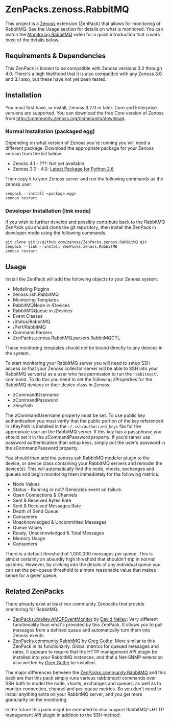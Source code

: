 # ZenPacks.zenoss.RabbitMQ
This project is a [Zenoss][] extension (ZenPack) that allows for monitoring of
RabbitMQ. See the Usage section for details on what is monitored. You can watch
the [Monitoring RabbitMQ][] video for a quick introduction that covers most of
the details below.

## Requirements & Dependencies
This ZenPack is known to be compatible with Zenoss versions 3.2 through 4.0.
There's a high likelihood that it is also compatible with any Zenoss 3.0 and
3.1 also, but these have not yet been tested.

## Installation
You must first have, or install, Zenoss 3.2.0 or later. Core and Enterprise
versions are supported. You can download the free Core version of Zenoss from
<http://community.zenoss.org/community/download>.

### Normal Installation (packaged egg)
Depending on what version of Zenoss you're running you will need a different
package. Download the appropriate package for your Zenoss version from the list
below.

 * Zenoss 4.1 - ???: Not yet available.
 * Zenoss 3.0 - 4.0: [Latest Package for Python 2.6][]

Then copy it to your Zenoss server and run the following commands as the zenoss
user.

    zenpack --install <package.egg>
    zenoss restart

### Developer Installation (link mode)
If you wish to further develop and possibly contribute back to the RabbitMQ
ZenPack you should clone the git repository, then install the ZenPack in
developer mode using the following commands.

    git clone git://github.com/zenoss/ZenPacks.zenoss.RabbitMQ.git
    zenpack --link --install ZenPacks.zenoss.RabbitMQ
    zenoss restart

## Usage
Install the ZenPack will add the following objects to your Zenoss system.

 * Modeling Plugins
  * zenoss.ssh.RabbitMQ
 * Monitoring Templates
  * RabbitMQNode in /Devices
  * RabbitMQQueue in /Devices
 * Event Classes
  * /Status/RabbitMQ
  * /Perf/RabbitMQ
 * Command Parsers
  * ZenPacks.zenoss.RabbitMQ.parsers.RabbitMQCTL

These monitoring templates should not be bound directly to any devices in the
system.

To start monitoring your RabbitMQ server you will need to setup SSH access so
that your Zenoss collector server will be able to SSH into your RabbitMQ
server(s) as a user who has permission to run the `rabbitmqctl` command. To do
this you need to set the following zProperties for the RabbitMQ devices or
their device class in Zenoss.

 * zCommandUsername
 * zCommandPassword
 * zKeyPath

The zCommandUsername property must be set. To use public key authentication you
must verify that the public portion of the key referenced in zKeyPath is
installed in the `~/.ssh/authorized_keys` file for the appropriate user on the
RabbitMQ server. If this key has a passphrase you should set it in the
zCommandPassword property. If you'd rather use password authentication than
setup keys, simply put the user's password in the zCommandPassword property.

You should then add the zenoss.ssh.RabbitMQ modeler plugin to the device, or
device class containing your RabbitMQ servers and remodel the device(s). This
will automatically find the node, vhosts, exchanges and queues and begin
monitoring them immediately for the following metrics.

 * Node Values
  * Status - Running or not? Generates event on failure.
  * Open Connections & Channels
  * Sent & Received Bytes Rate
  * Sent & Received Messages Rate
  * Depth of Send Queue
  * Consumers
  * Unacknowledged & Uncommitted Messages
 * Queue Values
  * Ready, Unacknowledged & Total Messages
  * Memory Usage
  * Consumers

There is a default threshold of 1,000,000 messages per queue. This is almost
certainly an absurdly high threshold that shouldn't trip in normal systems.
However, by clicking into the details of any individual queue you can set the
per-queue threshold to a more reasonable value that makes sense for a given
queue.

## Related ZenPacks
There already exist at least two community Zenpacks that provide monitoring for
RabbitMQ.

 * [ZenPacks.dnalley.AMQPEventMonitor][] by [David Nalley][]: Very different
   functionality than what's provided by this ZenPack. It allows you to pull
   messages from a defined queue and automatically turn them into Zenoss
   events.
 * [ZenPacks.community.RabbitMQ][] by [Greg Guthe][]: More similar to this
   ZenPack in its functionality. Global metrics for queued messages and rates.
   It appears to require that the HTTP management API plugin be installed into
   your RabbitMQ instances, and that a Net-SNMP extension also written by
   [Greg Guthe][] be installed.

The major differences between the [ZenPacks.community.RabbitMQ][] and this pack
are that this pack simply runs various rabbitmqctl commands over SSH both to
model the node, vhosts, exchanges and queues; as well as to monitor connection,
channel and per-queue metrics. So you don't need to install anything extra on
your RabbitMQ server, and you get more granularity on the monitoring.

In the future this pack might be extended to also support RabbitMQ's HTTP
management API plugin in addition to the SSH method.


[Zenoss]: <http://www.zenoss.com/>
[Monitoring RabbitMQ]: <http://youtube.com/watch=?v=TODO>
[Latest Package for Python 2.6]: <https://github.com/downloads/zenoss/ZenPacks.zenoss.RabbitMQ/ZenPacks.zenoss.RabbitMQ-0.7.0-py2.6.egg>

[ZenPacks.dnalley.AMQPEventMonitor]: <http://community.zenoss.org/docs/DOC-5817>
[David Nalley]: <http://community.zenoss.org/people/ke4qqq>
[ZenPacks.community.RabbitMQ]: <https://github.com/g-k/ZenPacks.community.RabbitMQ>
[Greg Guthe]: <https://github.com/g-k>
